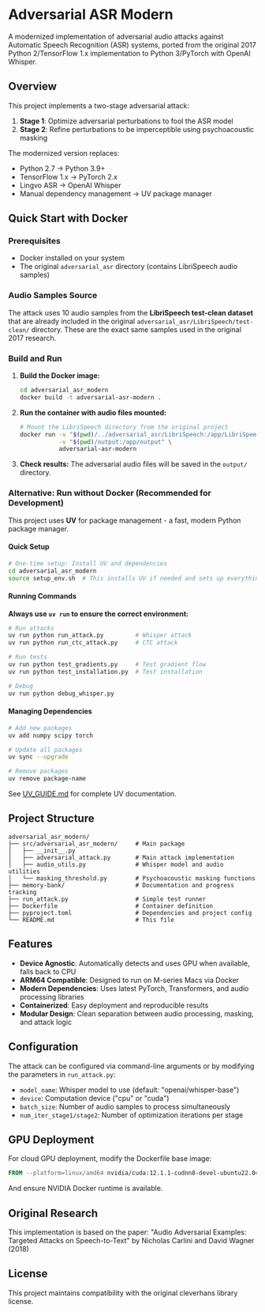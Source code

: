 # Adversarial ASR Modern

A modernized implementation of adversarial audio attacks against Automatic Speech Recognition (ASR) systems, ported from the original 2017 Python 2/TensorFlow 1.x implementation to Python 3/PyTorch with OpenAI Whisper.

## Overview

This project implements a two-stage adversarial attack:
1. **Stage 1**: Optimize adversarial perturbations to fool the ASR model
2. **Stage 2**: Refine perturbations to be imperceptible using psychoacoustic masking

The modernized version replaces:
- Python 2.7 → Python 3.9+
- TensorFlow 1.x → PyTorch 2.x
- Lingvo ASR → OpenAI Whisper
- Manual dependency management → UV package manager

## Quick Start with Docker

### Prerequisites
- Docker installed on your system
- The original `adversarial_asr` directory (contains LibriSpeech audio samples)

### Audio Samples Source
The attack uses 10 audio samples from the **LibriSpeech test-clean dataset** that are already included in the original `adversarial_asr/LibriSpeech/test-clean/` directory. These are the exact same samples used in the original 2017 research.

### Build and Run

1. **Build the Docker image:**
   ```bash
   cd adversarial_asr_modern
   docker build -t adversarial-asr-modern .
   ```

2. **Run the container with audio files mounted:**
   ```bash
   # Mount the LibriSpeech directory from the original project
   docker run -v "$(pwd)/../adversarial_asr/LibriSpeech:/app/LibriSpeech" \
              -v "$(pwd)/output:/app/output" \
              adversarial-asr-modern
   ```

3. **Check results:**
   The adversarial audio files will be saved in the `output/` directory.

### Alternative: Run without Docker (Recommended for Development)

This project uses **UV** for package management - a fast, modern Python package manager.

#### Quick Setup
```bash
# One-time setup: Install UV and dependencies
cd adversarial_asr_modern
source setup_env.sh  # This installs UV if needed and sets up everything
```

#### Running Commands
**Always use `uv run` to ensure the correct environment:**
```bash
# Run attacks
uv run python run_attack.py         # Whisper attack
uv run python run_ctc_attack.py     # CTC attack

# Run tests
uv run python test_gradients.py     # Test gradient flow
uv run python test_installation.py  # Test installation

# Debug
uv run python debug_whisper.py
```

#### Managing Dependencies
```bash
# Add new packages
uv add numpy scipy torch

# Update all packages
uv sync --upgrade

# Remove packages
uv remove package-name
```

See [UV_GUIDE.md](UV_GUIDE.md) for complete UV documentation.

## Project Structure

```
adversarial_asr_modern/
├── src/adversarial_asr_modern/     # Main package
│   ├── __init__.py
│   ├── adversarial_attack.py       # Main attack implementation
│   ├── audio_utils.py              # Whisper model and audio utilities
│   └── masking_threshold.py        # Psychoacoustic masking functions
├── memory-bank/                    # Documentation and progress tracking
├── run_attack.py                   # Simple test runner
├── Dockerfile                      # Container definition
├── pyproject.toml                  # Dependencies and project config
└── README.md                       # This file
```

## Features

- **Device Agnostic**: Automatically detects and uses GPU when available, falls back to CPU
- **ARM64 Compatible**: Designed to run on M-series Macs via Docker
- **Modern Dependencies**: Uses latest PyTorch, Transformers, and audio processing libraries
- **Containerized**: Easy deployment and reproducible results
- **Modular Design**: Clean separation between audio processing, masking, and attack logic

## Configuration

The attack can be configured via command-line arguments or by modifying the parameters in `run_attack.py`:

- `model_name`: Whisper model to use (default: "openai/whisper-base")
- `device`: Computation device ("cpu" or "cuda")
- `batch_size`: Number of audio samples to process simultaneously
- `num_iter_stage1/stage2`: Number of optimization iterations per stage

## GPU Deployment

For cloud GPU deployment, modify the Dockerfile base image:

```dockerfile
FROM --platform=linux/amd64 nvidia/cuda:12.1.1-cudnn8-devel-ubuntu22.04
```

And ensure NVIDIA Docker runtime is available.

## Original Research

This implementation is based on the paper:
"Audio Adversarial Examples: Targeted Attacks on Speech-to-Text"
by Nicholas Carlini and David Wagner (2018)

## License

This project maintains compatibility with the original cleverhans library license.
